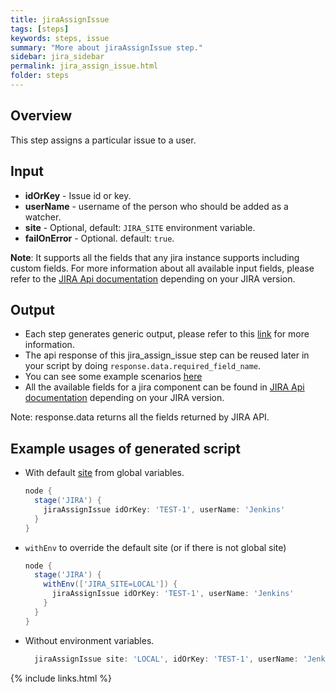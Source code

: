```yaml
---
title: jiraAssignIssue
tags: [steps]
keywords: steps, issue
summary: "More about jiraAssignIssue step."
sidebar: jira_sidebar
permalink: jira_assign_issue.html
folder: steps
---
```


## Overview

This step assigns a particular issue to a user.

## Input

* **idOrKey** - Issue id or key.
* **userName** - username of the person who should be added as a watcher.
* **site** - Optional, default: `JIRA_SITE` environment variable.
* **failOnError** - Optional. default: `true`.

**Note**: It supports all the fields that any jira instance supports including custom fields. For more information about all available input fields, please refer to the [JIRA Api documentation](https://docs.atlassian.com/jira/REST/) depending on your JIRA version.

## Output

* Each step generates generic output, please refer to this [link](config.html#common-response--error-handling) for more information.
* The api response of this jira_assign_issue step can be reused later in your script by doing `response.data.required_field_name`.
* You can see some example scenarios [here](https://jenkinsci.github.io/jira-steps-plugin/common_usages.html)
* All the available fields for a jira component can be found in [JIRA Api documentation](https://docs.atlassian.com/jira/REST/) depending on your JIRA version.

Note: response.data returns all the fields returned by JIRA API.

## Example usages of generated script

* With default [site](config#environment-variables) from global variables.

  ```groovy
  node {
    stage('JIRA') {
      jiraAssignIssue idOrKey: 'TEST-1', userName: 'Jenkins'
    }
  }
  ```
* `withEnv` to override the default site (or if there is not global site)

  ```groovy
  node {
    stage('JIRA') {
      withEnv(['JIRA_SITE=LOCAL']) {
        jiraAssignIssue idOrKey: 'TEST-1', userName: 'Jenkins'
      }
    }
  }
  ```
* Without environment variables.

  ```groovy
    jiraAssignIssue site: 'LOCAL', idOrKey: 'TEST-1', userName: 'Jenkins'
  ```

{% include links.html %}
